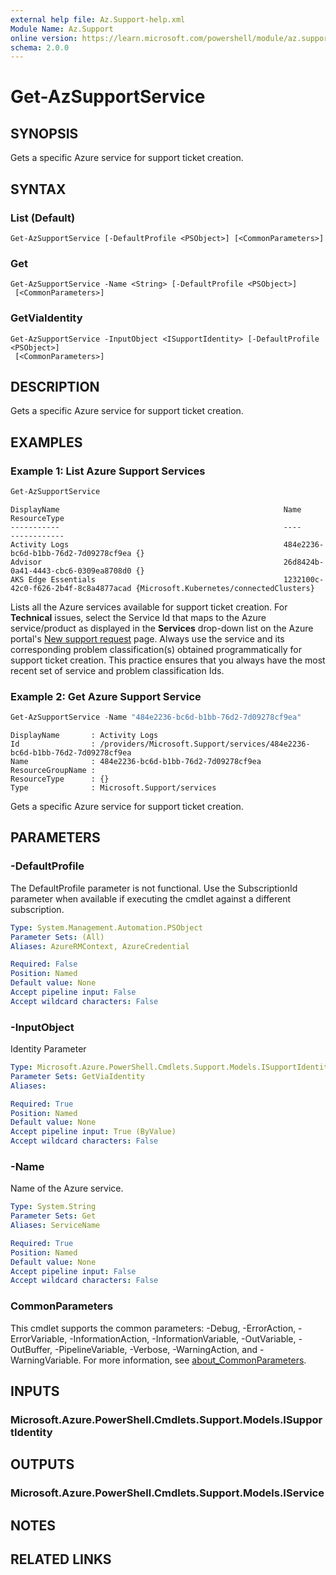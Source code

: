 ```yaml
---
external help file: Az.Support-help.xml
Module Name: Az.Support
online version: https://learn.microsoft.com/powershell/module/az.support/get-azsupportservice
schema: 2.0.0
---
```


# Get-AzSupportService

## SYNOPSIS
Gets a specific Azure service for support ticket creation.

## SYNTAX

### List (Default)
```
Get-AzSupportService [-DefaultProfile <PSObject>] [<CommonParameters>]
```

### Get
```
Get-AzSupportService -Name <String> [-DefaultProfile <PSObject>]
 [<CommonParameters>]
```

### GetViaIdentity
```
Get-AzSupportService -InputObject <ISupportIdentity> [-DefaultProfile <PSObject>]
 [<CommonParameters>]
```

## DESCRIPTION
Gets a specific Azure service for support ticket creation.

## EXAMPLES

### Example 1: List Azure Support Services
```powershell
Get-AzSupportService
```

```output
DisplayName                                                  Name                                 ResourceType
-----------                                                  ----                                 ------------
Activity Logs                                                484e2236-bc6d-b1bb-76d2-7d09278cf9ea {}
Advisor                                                      26d8424b-0a41-4443-cbc6-0309ea8708d0 {}
AKS Edge Essentials                                          1232100c-42c0-f626-2b4f-8c8a4877acad {Microsoft.Kubernetes/connectedClusters}
```

Lists all the Azure services available for support ticket creation.
For **Technical** issues, select the Service Id that maps to the Azure service/product as displayed in the **Services** drop-down list on the Azure portal's [New support request](https://portal.azure.com/#blade/Microsoft_Azure_Support/HelpAndSupportBlade/overview) page.
Always use the service and its corresponding problem classification(s) obtained programmatically for support ticket creation.
This practice ensures that you always have the most recent set of service and problem classification Ids.

### Example 2: Get Azure Support Service
```powershell
Get-AzSupportService -Name "484e2236-bc6d-b1bb-76d2-7d09278cf9ea"
```

```output
DisplayName       : Activity Logs
Id                : /providers/Microsoft.Support/services/484e2236-bc6d-b1bb-76d2-7d09278cf9ea
Name              : 484e2236-bc6d-b1bb-76d2-7d09278cf9ea
ResourceGroupName :
ResourceType      : {}
Type              : Microsoft.Support/services
```

Gets a specific Azure service for support ticket creation.

## PARAMETERS

### -DefaultProfile
The DefaultProfile parameter is not functional.
Use the SubscriptionId parameter when available if executing the cmdlet against a different subscription.

```yaml
Type: System.Management.Automation.PSObject
Parameter Sets: (All)
Aliases: AzureRMContext, AzureCredential

Required: False
Position: Named
Default value: None
Accept pipeline input: False
Accept wildcard characters: False
```

### -InputObject
Identity Parameter

```yaml
Type: Microsoft.Azure.PowerShell.Cmdlets.Support.Models.ISupportIdentity
Parameter Sets: GetViaIdentity
Aliases:

Required: True
Position: Named
Default value: None
Accept pipeline input: True (ByValue)
Accept wildcard characters: False
```

### -Name
Name of the Azure service.

```yaml
Type: System.String
Parameter Sets: Get
Aliases: ServiceName

Required: True
Position: Named
Default value: None
Accept pipeline input: False
Accept wildcard characters: False
```

### CommonParameters
This cmdlet supports the common parameters: -Debug, -ErrorAction, -ErrorVariable, -InformationAction, -InformationVariable, -OutVariable, -OutBuffer, -PipelineVariable, -Verbose, -WarningAction, and -WarningVariable. For more information, see [about_CommonParameters](http://go.microsoft.com/fwlink/?LinkID=113216).

## INPUTS

### Microsoft.Azure.PowerShell.Cmdlets.Support.Models.ISupportIdentity

## OUTPUTS

### Microsoft.Azure.PowerShell.Cmdlets.Support.Models.IService

## NOTES

## RELATED LINKS
